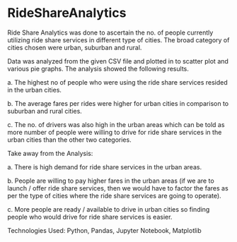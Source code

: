# RideShareAnalytics




Ride Share Analytics was done to ascertain the no. of people currently utilizing ride share services in different type of cities. The broad category of cities chosen were urban, suburban and rural. 

Data was analyzed from the given CSV file and plotted in to scatter plot and various pie graphs. 
The analysis showed the following results. 

a.	The highest no of people who were using the ride share services resided in the urban cities. 

b.	The average fares per rides were higher for urban cities in comparison to suburban and rural cities. 

c.	The no. of drivers was also high in the urban areas which can be told as more number of people were willing to drive for ride share services in the urban cities than the other two categories. 

Take away from the Analysis:

a.	There is high demand for ride share services in the urban areas. 

b.	People are willing to pay higher fares in the urban areas (if we are to launch / offer ride share services, then we would have to factor the fares as per the type of cities where the ride share services are going to operate). 

c.	More people are ready / available to drive in urban cities so finding people who would drive for ride share services is easier. 
   

Technologies Used: Python, Pandas, Jupyter Notebook, Matplotlib
